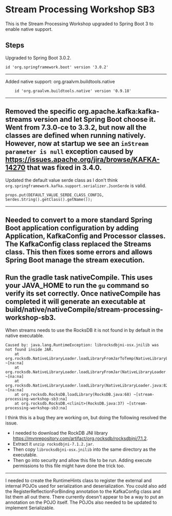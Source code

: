 # Stream Processing Workshop SB3
This is the Stream Processing Workshop upgraded to Spring Boot 3 to enable native support.

 ## Steps
Upgraded to Spring Boot 3.0.2.
```
id 'org.springframework.boot' version '3.0.2'
```
---

Added native support: org.graalvm.buildtools.native
```
    id 'org.graalvm.buildtools.native' version '0.9.18'
```
---

Removed the specific org.apache.kafka:kafka-streams version and let Spring Boot choose it.
Went from 7.3.0-ce to 3.3.2, but now all the classes are defined when running natively.
However, now at startup we see an `inStream parameter is null` exception caused by https://issues.apache.org/jira/browse/KAFKA-14270 that was fixed in 3.4.0.
---

Updated the default value serde class as I don't think `org.springframework.kafka.support.serializer.JsonSerde` is valid.
```
props.put(DEFAULT_VALUE_SERDE_CLASS_CONFIG, Serdes.String().getClass().getName());
```
---

Needed to convert to a more standard Spring Boot application configuration by adding Application, KafkaConfig and Processor classes.
The KafkaConfig class replaced the Streams class.
This then fixes some errors and allows Spring Boot manage the stream execution.
---

Run the gradle task nativeCompile. This uses your JAVA_HOME to run the `gu` command so verify its set correctly.
Once nativeCompile has completed it will generate an executable at build/native/nativeCompile/stream-processing-workshop-sb3.
---

When streams needs to use the RocksDB it is not found in by default in the native executable.
```
Caused by: java.lang.RuntimeException: librocksdbjni-osx.jnilib was not found inside JAR.
	at org.rocksdb.NativeLibraryLoader.loadLibraryFromJarToTemp(NativeLibraryLoader.java:125) ~[na:na]
	at org.rocksdb.NativeLibraryLoader.loadLibraryFromJar(NativeLibraryLoader.java:102) ~[na:na]
	at org.rocksdb.NativeLibraryLoader.loadLibrary(NativeLibraryLoader.java:82) ~[na:na]
	at org.rocksdb.RocksDB.loadLibrary(RocksDB.java:68) ~[stream-processing-workshop-sb3:na]
	at org.rocksdb.RocksDB.<clinit>(RocksDB.java:37) ~[stream-processing-workshop-sb3:na]
```
I think this is a bug they are working on, but doing the following resolved the issue.
* I needed to download the RockDB JNI library https://mvnrepository.com/artifact/org.rocksdb/rocksdbjni/7.1.2. 
* Extract it `unzip rocksdbjni-7.1.2.jar`.
* Then copy `librocksdbjni-osx.jnilib` into the same directory as the executable.
* Then go into security and allow this file to be run. Adding execute permissions to this file might have done the trick too.
---

I needed to create the RuntimeHints class to register the external and internal POJOs used for serialization and deserialization. 
You could also add the RegisterReflectionForBinding annotation to the KafkaConfig class and list them all out there.
There currently doesn't appear to be a way to put an annotation on the POJO itself.
The POJOs also needed to be updated to implement Serializable.